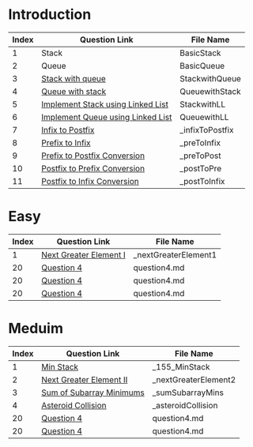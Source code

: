 # Introduction

| Index | Question Link | File Name |
|-------|--------------|-----------|
|   1   | Stack | BasicStack |
|   2   | Queue | BasicQueue |
|   3   | [Stack with queue](https://leetcode.com/problems/implement-stack-using-queues) | StackwithQueue |
|   4   | [Queue with stack](https://leetcode.com/problems/implement-queue-using-stacks/description/) | QueuewithStack |
|   5   | [Implement Stack using Linked List](https://www.geeksforgeeks.org/problems/implement-stack-using-linked-list/1) | StackwithLL |
|   6   | [Implement Queue using Linked List](https://www.geeksforgeeks.org/problems/implement-queue-using-linked-list/1) | QueuewithLL |
|   7   | [Infix to Postfix](https://www.geeksforgeeks.org/problems/infix-to-postfix-1587115620/1) | _infixToPostfix |
|   8   | [Prefix to Infix](https://www.geeksforgeeks.org/problems/prefix-to-infix-conversion/1) | _preToInfix |
|   9   | [Prefix to Postfix Conversion](https://www.geeksforgeeks.org/problems/prefix-to-postfix-conversion/1) | _preToPost |
|   10   | [Postfix to Prefix Conversion](https://www.geeksforgeeks.org/problems/postfix-to-prefix-conversion/1) | _postToPre |
|   11   | [Postfix to Infix Conversion](https://www.geeksforgeeks.org/problems/postfix-to-infix-conversion/1) | _postToInfix |


# Easy

| Index | Question Link | File Name |
|-------|--------------|-----------|
|   1   | [Next Greater Element I](https://leetcode.com/problems/next-greater-element-i/description/) | _nextGreaterElement1 |
|   20   | [Question 4](https://www.example.com/question4) | question4.md |
|   20   | [Question 4](https://www.example.com/question4) | question4.md |
|   20   | [Question 4](https://www.example.com/question4) | question4.md |



# Meduim

| Index | Question Link | File Name |
|-------|--------------|-----------|
|   1   | [Min Stack](https://leetcode.com/problems/min-stack/) | _155_MinStack |
|   2   | [Next Greater Element II](https://leetcode.com/problems/next-greater-element-ii/description/) | _nextGreaterElement2 |
|   3   | [Sum of Subarray Minimums](https://leetcode.com/problems/sum-of-subarray-minimums/description/) | _sumSubarrayMins |
|   4   | [Asteroid Collision](https://leetcode.com/problems/asteroid-collision) | _asteroidCollision |
|   20   | [Question 4](https://www.example.com/question4) | question4.md |
|   20   | [Question 4](https://www.example.com/question4) | question4.md |



